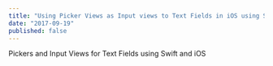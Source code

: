 ```yaml
---
title: "Using Picker Views as Input views to Text Fields in iOS using Swift 4"
date: "2017-09-19"
published: false
---
```


Pickers and Input Views for Text Fields using Swift and iOS